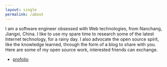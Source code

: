 ```yaml
---
layout: single
permalink: /about
---
```

I am a software engineer obsessed with Web technologies, from Nanchang, Jiangxi, China. I like to use my spare time to research some of the latest Internet technology, for a rainy day. I also advocate the open source spirit, like the knowledge learned, through the form of a blog to share with you. Here are some of my open source work, interested friends can exchange.  
- [profolio](https://github.com/calcyu)
